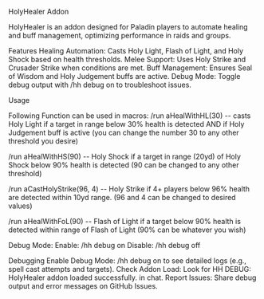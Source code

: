 HolyHealer Addon

HolyHealer is an addon designed for Paladin players to automate healing and buff management, optimizing performance in raids and groups.

Features
Healing Automation: Casts Holy Light, Flash of Light, and Holy Shock based on health thresholds.
Melee Support: Uses Holy Strike and Crusader Strike when conditions are met.
Buff Management: Ensures Seal of Wisdom and Holy Judgement buffs are active.
Debug Mode: Toggle debug output with /hh debug on to troubleshoot issues.

Usage

Following Function can be used in macros:
/run aHealWithHL(30) 
-- casts Holy Light if a target in range below 30% health is detected AND if Holy Judgement buff is active (you can change the number 30 to any other threshold you desire)

/run aHealWithHS(90) 
-- Holy Shock if a target in range (20yd) of Holy Shock below 90% health is detected (90 can be changed to any other threshold)

/run aCastHolyStrike(96, 4) 
-- Holy Strike if 4+ players below 96% health are detected within 10yd range. (96 and 4 can be changed to desired values)

/run aHealWithFoL(90) 
-- Flash of Light if a target below 90% health is detected within range of Flash of Light (90% can be whatever you wish)




Debug Mode:
Enable: /hh debug on
Disable: /hh debug off

Debugging
Enable Debug Mode: /hh debug on to see detailed logs (e.g., spell cast attempts and targets).
Check Addon Load: Look for HH DEBUG: HolyHealer addon loaded successfully. in chat.
Report Issues: Share debug output and error messages on GitHub Issues.
